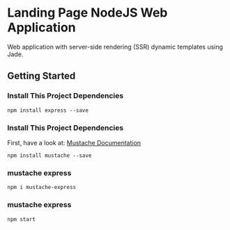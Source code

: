 # Landing Page NodeJS Web Application
Web application with server-side rendering (SSR) dynamic templates using Jade.
## Getting Started
### Install This Project Dependencies
```
npm install express --save
```

### Install This Project Dependencies
First, have a look at: [Mustache Documentation](https://github.com/janl/mustache.js)
```
npm install mustache --save
```

### mustache express 
```
npm i mustache-express
```

### mustache express 
```
npm start
```
